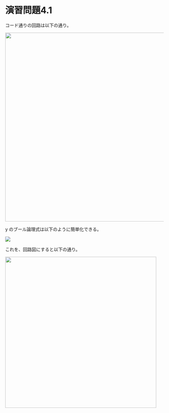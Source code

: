 # 演習問題4.1

コード通りの回路は以下の通り。

<img src="https://horie-t.github.io/DigitalDesignAndComputerArchitecture-Ans/images/ex4-1/ex4-1-circuit.svg" width="600px" />


y のブール論理式は以下のように簡単化できる。

<img src="https://horie-t.github.io/DigitalDesignAndComputerArchitecture-Ans/images/ex4-1/ex4-1.png" />

これを、回路図にすると以下の通り。

<img src="https://horie-t.github.io/DigitalDesignAndComputerArchitecture-Ans/images/ex4-1/ex4-1-circuit-2.svg" width="480px" />
